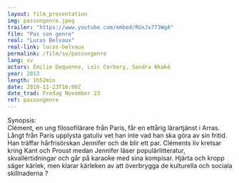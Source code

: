 ```yaml
---
layout: film_presentation
img: passongenre.jpeg
trailer: "https://www.youtube.com/embed/RUxJx773WgA"
film: "Pas son genre"
real: "Lucas Belvaux"
real-link: lucas-belvaux
permalink: /film/sv/passongenre
lang: sv
actors: Émilie Dequenne, Loïc Corbery, Sandra Nkaké
year: 2013
length: 1h52min
date: 2018-11-23T16:00Z
date_trad: Fredag November 23
ref: passongenre
---
```


<span class="name"> Synopsis:</span> <br/>
<span class="resumefilm"> Clément, en ung filosofilärare från Paris, får en ettårig lärartjänst i Arras. Långt från Paris upplysta gatuliv vet han inte vad han ska göra av sin fritid. Han träffar hårfrisörskan Jennifer och de blir ett par. Cléments liv kretsar kring Kant och Proust medan Jennifer läser populärlitteratur, skvallertidningar och går på karaoke med sina kompisar. Hjärta och kropp säger kärlek, men klarar kärleken av att överbrygga de kulturella och sociala skillnaderna ? </span>
